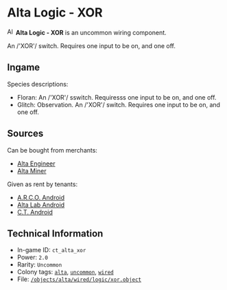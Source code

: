 # Alta Logic - XOR

<img src="https://raw.githubusercontent.com/Ceterai/Enternia/main/objects/alta/wired/logic/xor.png:default.1" alt="Alta Logic - XOR icon" loading="lazy" height=16px width="auto" /> **Alta Logic - XOR** is an uncommon wiring component.

An /'XOR'/ switch. Requires one input to be on, and one off.

## Ingame

Species descriptions:

- Floran: An /'XOR'/ sswitch. Requiresss one input to be on, and one off.
- Glitch: Observation. An /'XOR'/ switch. Requires one input to be on, and one off.

## Sources

Can be bought from merchants:

- [Alta Engineer](https://ceterai.github.io/MyEnternia/Wiki/AltaEngineer)
- [Alta Miner](https://ceterai.github.io/MyEnternia/Wiki/AltaMiner)

Given as rent by tenants:

- [A.R.C.O. Android](https://ceterai.github.io/MyEnternia/Wiki/A.R.C.O.Android)
- [Alta Lab Android](https://ceterai.github.io/MyEnternia/Wiki/AltaLabAndroid)
- [C.T. Android](https://ceterai.github.io/MyEnternia/Wiki/C.T.Android)

## Technical Information

- In-game ID: `ct_alta_xor`
- Power: `2.0`
- Rarity: `Uncommon`
- Colony tags: [`alta`](https://ceterai.github.io/MyEnternia/Wiki/Tags/Alta), [`uncommon`](https://ceterai.github.io/MyEnternia/Wiki/Tags/Uncommon), [`wired`](https://ceterai.github.io/MyEnternia/Wiki/Tags/Wired)
- File: [`/objects/alta/wired/logic/xor.object`](https://github.com/Ceterai/Enternia/blob/main/objects/alta/wired/logic/xor.object)
